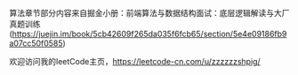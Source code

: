 算法章节部分内容来自掘金小册：前端算法与数据结构面试：底层逻辑解读与大厂真题训练(https://juejin.im/book/5cb42609f265da035f6fcb65/section/5e4e09186fb9a07cc50f0585)

欢迎访问我的leetCode主页，https://leetcode-cn.com/u/zzzzzzshpig/
